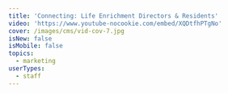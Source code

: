 ```yaml
---
title: 'Connecting: Life Enrichment Directors & Residents'
video: 'https://www.youtube-nocookie.com/embed/XQDtfhPTgNo'
cover: /images/cms/vid-cov-7.jpg
isNew: false
isMobile: false
topics:
  - marketing
userTypes:
  - staff
---
```

